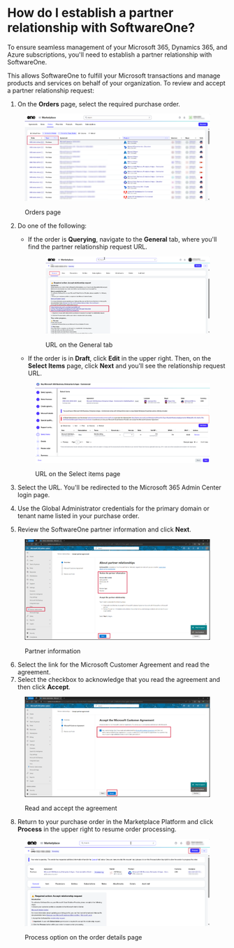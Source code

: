 # How do I establish a partner relationship with SoftwareOne?

To ensure seamless management of your Microsoft 365, Dynamics 365, and Azure subscriptions, you'll need to establish a partner relationship with SoftwareOne.&#x20;

This allows SoftwareOne to fulfill your Microsoft transactions and manage products and services on behalf of your organization. To review and accept a partner relationship request:

1. On the **Orders** page, select the required purchase order.&#x20;

<figure><img src="../../../.gitbook/assets/image (1104).png" alt=""><figcaption><p>Orders page</p></figcaption></figure>

2.  Do one of the following:

    *   If the order is **Querying**, navigate to the **General** tab, where you'll find the partner relationship request URL. &#x20;

        <figure><img src="../../../.gitbook/assets/image (1106).png" alt=""><figcaption><p>URL on the General tab</p></figcaption></figure>
    * If the order is in **Draft**, click **Edit** in the upper right. Then, on the **Select Items** page, click **Next** and you'll see the relationship request URL.&#x20;



    <figure><img src="../../../.gitbook/assets/image (1107).png" alt=""><figcaption><p>URL on the Select items page</p></figcaption></figure>
3. Select the URL. You'll be redirected to the Microsoft 365 Admin Center login page.
4. Use the Global Administrator credentials for the primary domain or tenant name listed in your purchase order.
5. Review the SoftwareOne partner information and click **Next**.

<figure><img src="../../../.gitbook/assets/image (1108).png" alt=""><figcaption><p>Partner information</p></figcaption></figure>

6. Select the link for the Microsoft Customer Agreement and read the agreement.&#x20;
7. Select the checkbox to acknowledge that you read the agreement and then click **Accept**.&#x20;

<figure><img src="../../../.gitbook/assets/image (1109).png" alt=""><figcaption><p>Read and accept the agreement</p></figcaption></figure>

8. Return to your purchase order in the Marketplace Platform and click **Process** in the upper right to resume order processing.

<figure><img src="../../../.gitbook/assets/image (1110).png" alt=""><figcaption><p>Process option on the order details page</p></figcaption></figure>
